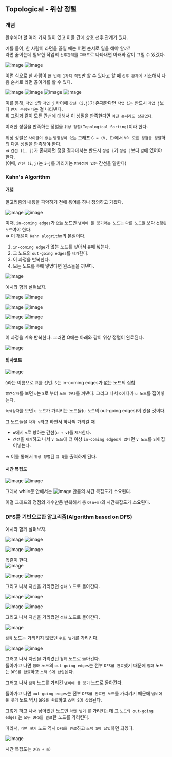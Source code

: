 ## Topological - 위상 정렬 

### 개념 

완수해야 할 여러 가지 일이 있고 이들 간에 상호 선후 관계가 있다.

예를 들어, 한 사람이 라면을 끓일 때는 어떤 순서로 일을 해야 할까?  
라면 끓이는데 필요한 작업의 `선후관계`를 `그래프`로 나타내면 아래와 같이 그릴 수 있겠다.

![image](https://user-images.githubusercontent.com/64796257/150925992-038fbe98-0be9-4611-9be7-7103a2957195.png)
![image](https://user-images.githubusercontent.com/64796257/150926003-972b9367-abea-43c9-bdd0-51fe383175c9.png)

이런 식으로 한 사람이 `한 번에 1가지 작업`만 할 수 있다고 할 때 `선후 관계`에 기초해서 다음 순서로 라면 끓이기를 할 수 있다.

![image](https://user-images.githubusercontent.com/64796257/150926102-345d2571-f92e-4046-8a0d-4162d3670ac7.png)
![image](https://user-images.githubusercontent.com/64796257/150926114-ae9af151-d22c-479c-b09e-8dce1519dcfa.png)
![image](https://user-images.githubusercontent.com/64796257/150926122-95a7aa7a-d597-468e-abcc-9687c72556e0.png)
![image](https://user-images.githubusercontent.com/64796257/150926134-ca09f701-9264-4456-a3a8-9eeaa6663749.png)

이를 통해, `작업 i`와 `작업 j` 사이에 `간선 (i,j)`가 존재한다면 `작업 i`는 반드시 `작업 j`보다 `먼저 수행된다`는 걸 나타낸다.  
위 그림과 같이 모든 간선에 대해서 이 성질을 만족한다면 `어떤 순서라도 상관없다`.

이러한 성질을 만족하는 정렬을 `위상 정렬(Topological Sorting)`이라 한다.

위상 정렬은 `사이클이 없는` `방향성이 있는` 그래프 `G = (V, E)`에서 `V의 모든 정점을 정렬`하되 다음 성질을 만족해야 한다.  
⇒  `간선 (i, j)`가 존재하면 정렬 결과에서는 반드시 `정점 i`가 `정점 j`보다 `앞`에 있어야 한다.  
    (이때, `간선 (i,j)`는 `i⇒j`를 가리키는 `방향성이 있는` 간선을 말한다)
    

### Kahn's Algorithm 

#### 개념 

알고리즘의 내용을 파악하기 전에 용어를 하나 정의하고 가겠다. 

![image](https://user-images.githubusercontent.com/64796257/150926691-f79b8869-45d9-45d9-8da3-389af30819a0.png)
![image](https://user-images.githubusercontent.com/64796257/150926700-132ad181-03ec-405e-8d5b-dca2aec5179b.png)

이때, `in-coming edges`가 `없는` 노드인 `냄비에 물 붓기라는 노드`는 `다른 노드들` 보다 `선행된 노드`여야 한다.  
⇒ 이 개념이 `Kahn alogrithm`의 본질이다.  
1) `in-coming edge`가 없는 노드를 찾아서 `큐`에 넣는다.
2) 그 노드의 `out-going edges`를 `제거`한다.
3) 이 과정을 반복한다. 
4) 모든 노드를 `큐`에 넣었다면 원소들을 꺼낸다.

![image](https://user-images.githubusercontent.com/64796257/150926825-fcad9f31-91bb-4fac-a5c7-37f83ac4ac43.png)

예시와 함께 살펴보자. 

![image](https://user-images.githubusercontent.com/64796257/150926846-6a1b4df9-8712-4c91-b31e-50ef527b2a51.png)
![image](https://user-images.githubusercontent.com/64796257/150926854-9232dda7-9eba-4067-8858-b1a44c9ad99e.png)

![image](https://user-images.githubusercontent.com/64796257/150926882-14cd804b-5bb9-4f95-9c8e-13ac8607ac76.png)
![image](https://user-images.githubusercontent.com/64796257/150926894-214b4fbb-94b0-4b08-875f-d00fc2257682.png)

![image](https://user-images.githubusercontent.com/64796257/150926924-1cde3c82-9984-4200-b406-117e5d137cf7.png)
![image](https://user-images.githubusercontent.com/64796257/150926940-2a301c21-eb59-45fe-be21-5c1e3913bb7f.png)

![image](https://user-images.githubusercontent.com/64796257/150926961-4ed26dce-8707-405c-9110-182e8d7a7cb7.png)
![image](https://user-images.githubusercontent.com/64796257/150926967-26d49b28-1957-474e-94ca-a8efdcb1047c.png)

이 과정을 계속 반복한다. 그러면 Q에는 아래와 같이 위상 정렬이 완료된다.

![image](https://user-images.githubusercontent.com/64796257/150927000-b3c6b760-c725-463d-959a-10005881dfe6.png)

#### 의사코드 

![image](https://user-images.githubusercontent.com/64796257/150927063-33b0b714-b03b-4a0e-9ea8-2263c670af4d.png)

`Q`라는 이름으로 `큐`를 선언. `S`는 in-coming edges가 없는 노드의 집합

`빨간상자`를 보면 `u`는 `S`로 부터 `노드 하나`를 꺼낸다. 그리고 나서 `Q`에다가 `u 노드`를 집어넣는다.

`녹색상자`를 보면 `u 노드`가 가리키는 노드들(`u 노드`의 out-going edges)이 있을 것이다.  

그 노드들을 `각각 v`라고 하면서 하나씩 가리킬 때 

- `u`에서 `v`로 향하는 간선(`u → v`)를 `제거`한다.
- `간선`을 `제거`하고 나서 `v 노드`에 더 이상 `in-coming edges가 없다`면 `v 노드`를 `S`에 집어넣는다.

⇒ 이를 통해서 `위상 정렬`된 `큐 Q`를 출력하게 된다.

#### 시간 복잡도 

![image](https://user-images.githubusercontent.com/64796257/150927482-1a21c787-6364-46c1-835e-5e0341bbb37b.png)
![image](https://user-images.githubusercontent.com/64796257/150927487-06d139b7-9917-478c-8d95-ed8bf9f5a9b5.png)

그래서 while문 안에서는 ![image](https://user-images.githubusercontent.com/64796257/150927538-a740a19f-c0be-41f8-b749-1553a4676a50.png)
만큼의 시간 복잡도가 소요된다. 

이걸 그래프의 정점의 개수만큼 반복해서 총 `O(n+m)`의 시간복잡도가 소요된다.

### DFS를 기반으로한 알고리즘(Algorithm based on DFS) 

예시와 함께 살펴보자. 

![image](https://user-images.githubusercontent.com/64796257/150928091-d1892d9a-ddfd-49ca-a9e9-9567c6c70cbb.png)
![image](https://user-images.githubusercontent.com/64796257/150928098-ba14d479-29c1-4db5-aab1-8bd936d965b1.png)

![image](https://user-images.githubusercontent.com/64796257/150928120-9177b62d-e3c0-4461-b543-ad116dbb21a4.png)
![image](https://user-images.githubusercontent.com/64796257/150928130-e5b52b00-d6d1-4245-bc55-525993040628.png)

똑같이 한다.  
![image](https://user-images.githubusercontent.com/64796257/150928186-c007dcb9-efc9-42bb-83df-7a3204b3b733.png)

![image](https://user-images.githubusercontent.com/64796257/150928196-c523bd72-dfba-4f33-a04d-90f4d4bac16d.png)
![image](https://user-images.githubusercontent.com/64796257/150928204-9166a12d-612c-4b57-ab23-44368e25f707.png)

그리고 나서 자신을 가리켰던 `점화` 노드로 돌아간다.

![image](https://user-images.githubusercontent.com/64796257/150928284-f3fde7ec-a035-47a0-9c16-5c5ff7c23669.png)
![image](https://user-images.githubusercontent.com/64796257/150928298-0d34b3de-d675-4f9c-8cf3-7c76ea386050.png)

![image](https://user-images.githubusercontent.com/64796257/150928334-be3fbda3-2ace-4904-a3d6-4e8135406b20.png)
![image](https://user-images.githubusercontent.com/64796257/150928342-011a3196-a2db-4cab-9ed6-fbe01f05e2d3.png)

그리고 나서 자신을 가리켰던 `점화` 노드로 돌아간다.

![image](https://user-images.githubusercontent.com/64796257/150928392-1264a96a-3839-48db-bd6c-3c96b1c97d78.png)

`점화` 노드는 가리키지 않았던 `수프 넣기`를 가리킨다.

![image](https://user-images.githubusercontent.com/64796257/150928433-8f20a925-6cc9-487b-b762-c8aa473e7667.png)
![image](https://user-images.githubusercontent.com/64796257/150928441-b1e41aec-f035-4117-8f0a-471cc5a11b40.png)

그러고 나서 자신을 가리켰던 `점화` 노드로 돌아간다.  
돌아가고 나면 `점화` 노드의 `out-going edges`는 전부 `DFS를 완료`했기 때문에 `점화` 노드는 `DFS를 완료`하고 `스택 S에 삽입`된다.

그러고 나서 `점화` 노드를 가리킨 `냄비에 물 붓기` 노드로 돌아간다.  

돌아가고 나면 `out-going edges`는 전부 `DFS를 완료한 노드`를 가리키기 때문에 `냄비에 물 붓기` 노드 역시 `DFS를 완료`하고 `스택 S에 삽입`된다.

그렇게 하고 나서 남아있던 노드인 `라면 넣기` 를 가리키는데 그 `노드의 out-going edges` 는 `모두 DFS를 완료`한 노드를 가리킨다.  

따라서, `라면 넣기` 노드 역시 `DFS를 완료`하고 `스택 S에 삽입`하면 되겠다.

![image](https://user-images.githubusercontent.com/64796257/150928669-ba431891-ea1d-49c6-8261-14bba60be884.png)

시간 복잡도는 `O(n + m)`


